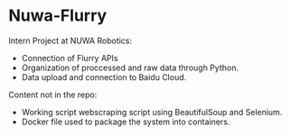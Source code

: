 # Nuwa-Flurry
Intern Project at NUWA Robotics:
* Connection of Flurry APIs
* Organization of proccessed and raw data through Python.
* Data upload and connection to Baidu Cloud.

Content not in the repo: 
* Working script webscraping script using BeautifulSoup and Selenium.
* Docker file used to package the system into containers.
